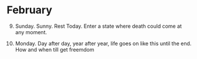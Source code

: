 # February

9. Sunday. Sunny. Rest Today. Enter a state where death could come at any moment.

24. Monday. Day after day, year after year, life goes on like this until the end. How and when till get freemdom